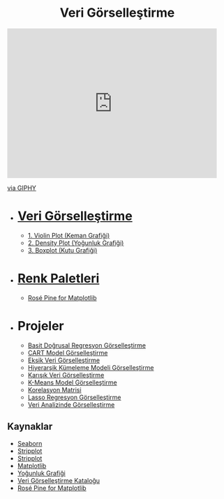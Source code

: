 <h1 align="center"> Veri Görselleştirme </h1>

<iframe src="https://giphy.com/embed/xT9C25UNTwfZuk85WP" width="480" height="343" frameBorder="0" class="giphy-embed" allowFullScreen></iframe><p><a href="https://giphy.com/gifs/Giflytics-gif-jazminantoinette-giflytics-xT9C25UNTwfZuk85WP">via GIPHY</a></p>

* # [Veri Görselleştirme](https://github.com/kubrakurt/data_visualization_resources/tree/main/Veri%20Görselleştirme)
  * [1. Violin Plot (Keman Grafiği)](https://github.com/kubrakurt/data_visualization_resource/blob/main/Veri%20G%C3%B6rselle%C5%9Ftirme/1%20-%20Violin%20Plot.ipynb)
  * [2. Density Plot (Yoğunluk Grafiği)](https://github.com/kubrakurt/data_visualization_resource/blob/main/Veri%20G%C3%B6rselle%C5%9Ftirme/2%20-%20Density%20Plot.ipynb)
  * [3. Boxplot (Kutu Grafiği)](https://github.com/kubrakurt/data_visualization_resource/blob/main/Veri%20G%C3%B6rselle%C5%9Ftirme/3%20-%20Boxplot.ipynb)

* # [Renk Paletleri](https://github.com/kubrakurt/data_visualization_resources/tree/main/Renk%20Paletleri)
  * [Rosé Pine for Matplotlib](https://github.com/kubrakurt/data_visualization_resources/blob/main/Renk%20Paletleri/1%20-%20Rosé%20Pine%20for%20Matplotlib.ipynb)

* # Projeler
  * [Basit Doğrusal Regresyon Görselleştirme](https://github.com/kubrakurt/machine_learning_resources/blob/main/1%20-%20Doğrusal%20Regresyon%20Modelleri/1%20-%20Basit%20Doğrusal%20Regresyon.ipynb)
  * [CART Model Görselleştirme](https://github.com/kubrakurt/machine_learning_resources/blob/main/2%20-%20Doğrusal%20Olmayan%20Regresyon%20Modelleri/4%20-%20CART.ipynb)
  * [Eksik Veri Görselleştirme](https://github.com/kubrakurt/data_analysis_resources/blob/main/Örnek%20Analizler/Eksik%20Veri%20Analizi.ipynb)
  * [Hiyerarşik Kümeleme Modeli Görselleştirme](https://github.com/kubrakurt/machine_learning_resources/blob/main/4%20-%20Denetimsiz%20Öğrenme/2%20-%20Hiyerarşik%20Kümeleme.ipynb)
  * [Karışık Veri Görselleştirme](https://github.com/kubrakurt/data_analysis_resources/blob/main/Egzersizler/9%20-%20Pandas%20Egzersizi.ipynb)
  * [K-Means Model Görselleştirme](https://github.com/kubrakurt/machine_learning_resources/blob/main/4%20-%20Denetimsiz%20Öğrenme/1%20-%20K-Means.ipynb)
  * [Korelasyon Matrisi](https://github.com/kubrakurt/machine_learning_resources/blob/main/Öznitelik%20Seçimi/Korelasyon%20Matrisi.ipynb)
  * [Lasso Regresyon Görselleştirme](https://github.com/kubrakurt/machine_learning_resources/blob/main/1%20-%20Doğrusal%20Regresyon%20Modelleri/4%20-%20Lasso%20Regresyon.ipynb)
  * [Veri Analizinde Görselleştirme](https://github.com/kubrakurt/data_analysis_resources/blob/main/Örnek%20Analizler/Python%20ile%20Veri%20Analizi.ipynb)

## Kaynaklar

* [Seaborn](https://seaborn.pydata.org/generated/seaborn.violinplot.html)
* [Stripplot](https://seaborn.pydata.org/generated/seaborn.stripplot.html)
* [Stripplot](https://github.com/mwaskom/seaborn/issues/520)
* [Matplotlib](https://matplotlib.org/3.3.2/index.html)
* [Yoğunluk Grafiği](https://datavizcatalogue.com/TR/yontemleri/yogunluk_grafigi.html)
* [Veri Görselleştirme Kataloğu](https://datavizcatalogue.com/TR/yontemleri/viyolonsel_keman_grafik.html)
* [Rosé Pine for Matplotlib](https://github.com/h4pZ/rose-pine-matplotlib)
